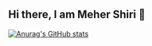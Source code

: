## Hi there, I am Meher Shiri 👋

[![Anurag's GitHub stats](https://github-readme-stats.vercel.app/api?username=mehershiri)](https://github.com/anuraghazra/github-readme-stats)
